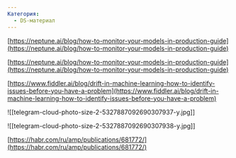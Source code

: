 ```yaml
---
Категория:
  - DS-материал
---
```

[https://neptune.ai/blog/how-to-monitor-your-models-in-production-guide](https://neptune.ai/blog/how-to-monitor-your-models-in-production-guide)

[https://neptune.ai/blog/how-to-monitor-your-models-in-production-guide](https://neptune.ai/blog/how-to-monitor-your-models-in-production-guide)

  

[https://www.fiddler.ai/blog/drift-in-machine-learning-how-to-identify-issues-before-you-have-a-problem](https://www.fiddler.ai/blog/drift-in-machine-learning-how-to-identify-issues-before-you-have-a-problem)

![[telegram-cloud-photo-size-2-5327887092690307937-y.jpg]]

![[telegram-cloud-photo-size-2-5327887092690307938-y.jpg]]

[https://habr.com/ru/amp/publications/681772/](https://habr.com/ru/amp/publications/681772/)